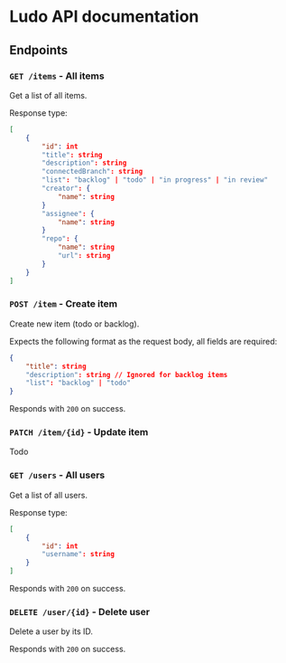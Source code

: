 # Ludo API documentation

## Endpoints

### `GET /items` - All items

Get a list of all items.

Response type:

```json
[
    {
        "id": int
        "title": string
        "description": string
        "connectedBranch": string
        "list": "backlog" | "todo" | "in progress" | "in review"
        "creator": {
            "name": string
        }
        "assignee": {
            "name": string
        }
        "repo": {
            "name": string
            "url": string
        }
    }
]
```

### `POST /item` - Create item

Create new item (todo or backlog).

Expects the following format as the request body, all fields are required:

```json
{
    "title": string
    "description": string // Ignored for backlog items
    "list": "backlog" | "todo"
}
```

Responds with `200` on success.

### `PATCH /item/{id}` - Update item

Todo

### `GET /users` - All users

Get a list of all users.

Response type:

```json
[
	{
        "id": int
		"username": string
	}
]
```

Responds with `200` on success.

### `DELETE /user/{id}` - Delete user

Delete a user by its ID.

Responds with `200` on success.
